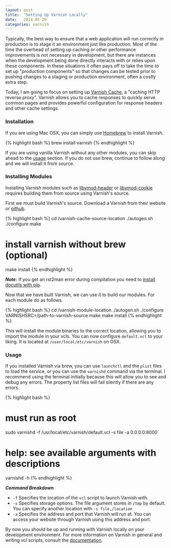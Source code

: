 ```yaml
---
layout: post
title:  "Setting Up Varnish Locally"
date:   2014-05-26
categories: varnish
---
```


Typically, the best way to ensure that a web application will run correctly in production is to stage it an environment just like production. Most of the time the overhead of setting up caching or other performance improvements is not necessary in development, but there are instances when the development being done directly interacts with or relies upon these components. In these situations it often pays off to take the time to set up "production components" so that changes can be tested prior to pushing changes to a staging or production environment, often a costly extra step.

Today, I am going to focus on setting up [Varnish Cache](https://www.varnish-cache.org), a "caching HTTP reverse proxy". Varnish allows you to cache responses to quickly serve common pages and provides powerful configuration for response headers and other cache settings.

### Installation

If you are using Mac OSX, you can simply use [Homebrew](http://brew.sh/) to install Varnish.

{% highlight bash %}
brew install varnish
{% endhighlight %}

If you are using vanilla Varnish without any other modules, you can skip ahead to the [usage](#usage) section. If you do not use brew, continue to follow along and we will install it from source.

### Installing Modules

Installing Varnish modules such as [libvmod-header](https://github.com/varnish/libvmod-header) or [libvmod-cookie](https://github.com/lkarsten/libvmod-cookie) requires building them from source using Varnish's source.

First we must build Varnish's source. Download a Varnish from their website or [github](https://github.com/varnish/Varnish-Cache).

{% highlight bash %}
cd /varnish-cache-source-location
./autogen.sh
./configure
make

# install varnish without brew (optional)
make install
{% endhighlight %}

***Note:*** If you get an rst2man error during compilation you need to [install docutils with pip](http://stackoverflow.com/a/12813081).

Now that we have built Varnish, we can use it to build our modules. For each module do as follows.

{% highlight bash %}
cd /varnish-module-location
./autogen.sh
./configure VARNISHSRC=/path-to-varnish-source
make
make install
{% endhighlight %}

This will install the module binaries to the correct location, allowing you to import the module in your vcls. You can now configure `default.vcl` to your liking. It is located at `/user/local/etc/varnish` on OSX.

### Usage

If you installed Varnish via brew, you can use `launchctl` and the `plist` files to load the service, or you can use the `varnishd` command via the terminal. I recommend using the terminal initially because this will allow you to see and debug any errors. The property list files will fail silently if there are any errors.

{% highlight bash %}
# must run as root
sudo varnishd -f /usr/local/etc/varnish/default.vcl -s file -a 0.0.0.0:8000
# help: see available arguments with descriptions
varnishd -h
{% endhighlight %}

***Command Breakdown***

* `-f` Specifies the location of the `vcl` script to launch Varnish with.
* `-s` Specifies storage options. The file argument stores in `/tmp` by default. You can specify another location with `-s file,/location`
* `-a` Specifies the address and port that Varnish will run at. You can access your website through Varnish using this address and port.

By now you should be up and running with Varnish locally on your development environment. For more information on Varnish in general and writing vcl scripts, consult the [documentation](https://www.varnish-cache.org/docs).
